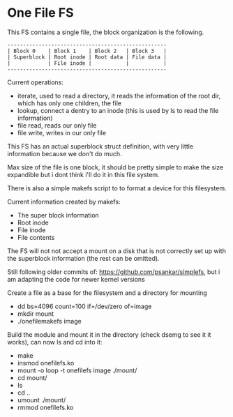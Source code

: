 # One File FS

This FS contains a single file, the block organization is the following.

```
---------------------------------------------------
| Block 0    | Block 1    | Block 2   | Block 3   |
| Superblock | Root inode | Root data | File data |
|            | File inode |           |           |
---------------------------------------------------
```

Current operations:
- iterate, used to read a directory, it reads the information of the root dir, which has only one children, the file
- lookup, connect a dentry to an inode (this is used by ls to read the file information)
- file read, reads our only file
- file write, writes in our only file

This FS has an actual superblock struct definition, with very little information because we don't do much.

Max size of the file is one block, it should be pretty simple to make the size expandible but i dont think i'll do it in this file system.

There is also a simple makefs script to to format a device for this filesystem.

Current information created by makefs:
- The super block information
- Root inode
- File inode
- File contents

The FS will not not accept a mount on a disk that is not correctly set up with the superblock information (the rest can be omitted).

Still following older commits of: https://github.com/psankar/simplefs, but i am adapting the code for newer kernel versions

Create a file as a base for the filesystem and a directory for mounting
- dd bs=4096 count=100 if=/dev/zero of=image
- mkdir mount
- ./onefilemakefs image

Build the module and mount it in the directory (check dsemg to see it it works), can now ls and cd into it:
- make
- insmod onefilefs.ko
- mount -o loop -t onefilefs image ./mount/
- cd mount/
- ls
- cd ..
- umount ./mount/
- rmmod onefilefs.ko
